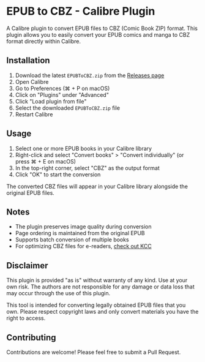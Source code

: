 # EPUB to CBZ - Calibre Plugin

A Calibre plugin to convert EPUB files to CBZ (Comic Book ZIP) format. This plugin allows you to easily convert your EPUB comics and manga to CBZ format directly within Calibre.

## Installation

1. Download the latest `EPUBToCBZ.zip` from the [Releases page](https://github.com/MrBlank/calibre-epub-to-cbz/releases/latest)
2. Open Calibre
3. Go to Preferences (⌘ + P on macOS)
4. Click on "Plugins" under "Advanced"
5. Click "Load plugin from file"
6. Select the downloaded `EPUBToCBZ.zip` file
7. Restart Calibre

## Usage

1. Select one or more EPUB books in your Calibre library
2. Right-click and select "Convert books" > "Convert individually" (or press ⌘ + E on macOS)
3. In the top-right corner, select "CBZ" as the output format
4. Click "OK" to start the conversion

The converted CBZ files will appear in your Calibre library alongside the original EPUB files.

## Notes

- The plugin preserves image quality during conversion
- Page ordering is maintained from the original EPUB
- Supports batch conversion of multiple books
- For optimizing CBZ files for e-readers, [check out KCC](https://github.com/ciromattia/kcc)



## Disclaimer

This plugin is provided "as is" without warranty of any kind. Use at your own risk. The authors are not responsible for any damage or data loss that may occur through the use of this plugin.

This tool is intended for converting legally obtained EPUB files that you own. Please respect copyright laws and only convert materials you have the right to access.

## Contributing

Contributions are welcome! Please feel free to submit a Pull Request.
